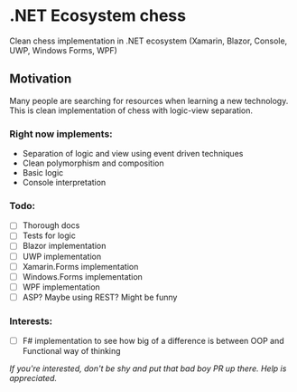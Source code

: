 # .NET Ecosystem chess
Clean chess implementation in .NET ecosystem (Xamarin, Blazor, Console, UWP, Windows Forms, WPF)

## Motivation
Many people are searching for resources when learning a new technology. This is clean implementation of chess with logic-view separation.

### Right now implements:
- Separation of logic and view using event driven techniques
- Clean polymorphism and composition
- Basic logic
- Console interpretation

### Todo:
- [ ] Thorough docs
- [ ] Tests for logic
- [ ] Blazor implementation
- [ ] UWP implementation
- [ ] Xamarin.Forms implementation
- [ ] Windows.Forms implementation
- [ ] WPF implementation
- [ ] ASP? Maybe using REST? Might be funny

### Interests:
- [ ] F# implementation to see how big of a difference is between OOP and Functional way of thinking

_If you're interested, don't be shy and put that bad boy PR up there. Help is appreciated._
